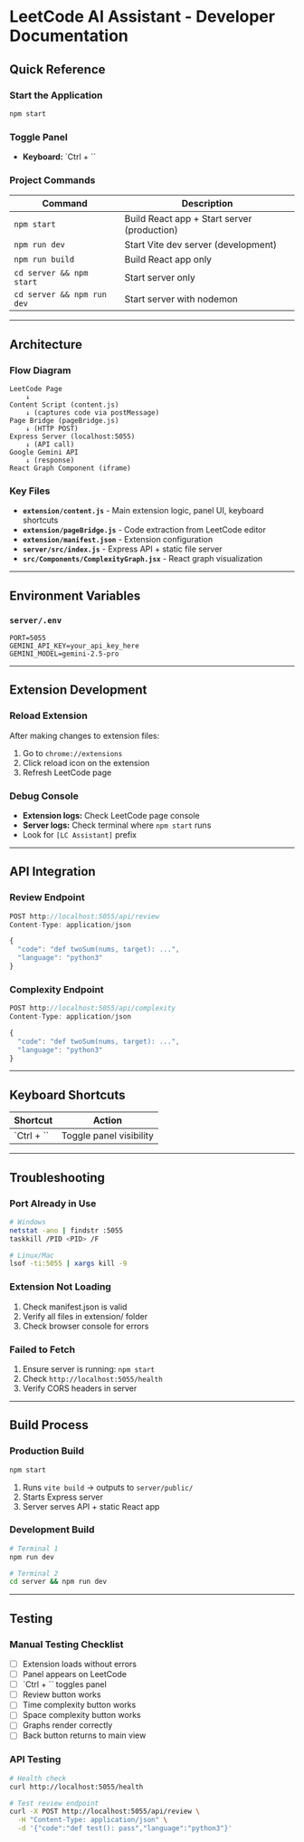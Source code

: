 # LeetCode AI Assistant - Developer Documentation

## Quick Reference

### Start the Application
```bash
npm start
```

### Toggle Panel
- **Keyboard:** `Ctrl + \``

### Project Commands

| Command | Description |
|---------|-------------|
| `npm start` | Build React app + Start server (production) |
| `npm run dev` | Start Vite dev server (development) |
| `npm run build` | Build React app only |
| `cd server && npm start` | Start server only |
| `cd server && npm run dev` | Start server with nodemon |

---

## Architecture

### Flow Diagram
```
LeetCode Page
    ↓
Content Script (content.js)
    ↓ (captures code via postMessage)
Page Bridge (pageBridge.js)
    ↓ (HTTP POST)
Express Server (localhost:5055)
    ↓ (API call)
Google Gemini API
    ↓ (response)
React Graph Component (iframe)
```

### Key Files

- **`extension/content.js`** - Main extension logic, panel UI, keyboard shortcuts
- **`extension/pageBridge.js`** - Code extraction from LeetCode editor
- **`extension/manifest.json`** - Extension configuration
- **`server/src/index.js`** - Express API + static file server
- **`src/Components/ComplexityGraph.jsx`** - React graph visualization

---

## Environment Variables

### `server/.env`
```env
PORT=5055
GEMINI_API_KEY=your_api_key_here
GEMINI_MODEL=gemini-2.5-pro
```

---

## Extension Development

### Reload Extension
After making changes to extension files:
1. Go to `chrome://extensions`
2. Click reload icon on the extension
3. Refresh LeetCode page

### Debug Console
- **Extension logs:** Check LeetCode page console
- **Server logs:** Check terminal where `npm start` runs
- Look for `[LC Assistant]` prefix

---

## API Integration

### Review Endpoint
```javascript
POST http://localhost:5055/api/review
Content-Type: application/json

{
  "code": "def twoSum(nums, target): ...",
  "language": "python3"
}
```

### Complexity Endpoint
```javascript
POST http://localhost:5055/api/complexity
Content-Type: application/json

{
  "code": "def twoSum(nums, target): ...",
  "language": "python3"
}
```

---

## Keyboard Shortcuts

| Shortcut | Action |
|----------|--------|
| `Ctrl + \`` | Toggle panel visibility |

---

## Troubleshooting

### Port Already in Use
```bash
# Windows
netstat -ano | findstr :5055
taskkill /PID <PID> /F

# Linux/Mac
lsof -ti:5055 | xargs kill -9
```

### Extension Not Loading
1. Check manifest.json is valid
2. Verify all files in extension/ folder
3. Check browser console for errors

### Failed to Fetch
1. Ensure server is running: `npm start`
2. Check `http://localhost:5055/health`
3. Verify CORS headers in server

---

## Build Process

### Production Build
```bash
npm start
```
1. Runs `vite build` → outputs to `server/public/`
2. Starts Express server
3. Server serves API + static React app

### Development Build
```bash
# Terminal 1
npm run dev

# Terminal 2
cd server && npm run dev
```

---

## Testing

### Manual Testing Checklist
- [ ] Extension loads without errors
- [ ] Panel appears on LeetCode
- [ ] `Ctrl + \`` toggles panel
- [ ] Review button works
- [ ] Time complexity button works
- [ ] Space complexity button works
- [ ] Graphs render correctly
- [ ] Back button returns to main view

### API Testing
```bash
# Health check
curl http://localhost:5055/health

# Test review endpoint
curl -X POST http://localhost:5055/api/review \
  -H "Content-Type: application/json" \
  -d '{"code":"def test(): pass","language":"python3"}'
```


